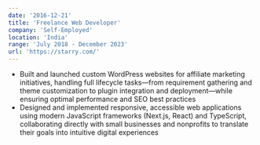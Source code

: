 ```yaml
---
date: '2016-12-21'
title: 'Freelance Web Developer'
company: 'Self-Employed'
location: 'India'
range: 'July 2018 - December 2023'
url: 'https://starry.com/'
---
```


- Built and launched custom WordPress websites for affiliate marketing initiatives, handling full lifecycle tasks—from requirement gathering and theme customization to plugin integration and deployment—while ensuring optimal performance and SEO best practices
- Designed and implemented responsive, accessible web applications using modern JavaScript frameworks (Next.js, React) and TypeScript, collaborating directly with small businesses and nonprofits to translate their goals into intuitive digital experiences
